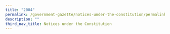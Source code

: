 ```yaml
---
title: "2004"
permalink: /government-gazette/notices-under-the-constitution/permalink/
description: ""
third_nav_title: Notices under the Constitution
---
```

